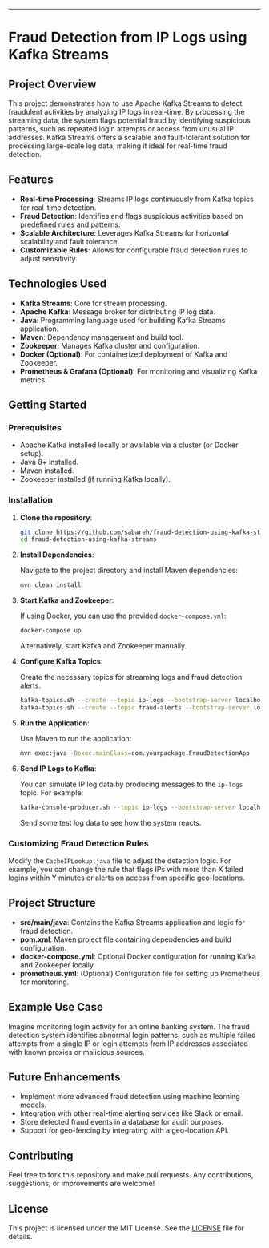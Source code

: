 ------------------------------

# Fraud Detection from IP Logs using Kafka Streams

## Project Overview

This project demonstrates how to use Apache Kafka Streams to detect fraudulent activities by analyzing IP logs in real-time. By processing the streaming data, the system flags potential fraud by identifying suspicious patterns, such as repeated login attempts or access from unusual IP addresses. Kafka Streams offers a scalable and fault-tolerant solution for processing large-scale log data, making it ideal for real-time fraud detection.

## Features

- **Real-time Processing**: Streams IP logs continuously from Kafka topics for real-time detection.
- **Fraud Detection**: Identifies and flags suspicious activities based on predefined rules and patterns.
- **Scalable Architecture**: Leverages Kafka Streams for horizontal scalability and fault tolerance.
- **Customizable Rules**: Allows for configurable fraud detection rules to adjust sensitivity.

## Technologies Used

- **Kafka Streams**: Core for stream processing.
- **Apache Kafka**: Message broker for distributing IP log data.
- **Java**: Programming language used for building Kafka Streams application.
- **Maven**: Dependency management and build tool.
- **Zookeeper**: Manages Kafka cluster and configuration.
- **Docker (Optional)**: For containerized deployment of Kafka and Zookeeper.
- **Prometheus & Grafana (Optional)**: For monitoring and visualizing Kafka metrics.

## Getting Started

### Prerequisites

- Apache Kafka installed locally or available via a cluster (or Docker setup).
- Java 8+ installed.
- Maven installed.
- Zookeeper installed (if running Kafka locally).

### Installation

1. **Clone the repository**:

   ```bash
   git clone https://github.com/sabareh/fraud-detection-using-kafka-streams.git
   cd fraud-detection-using-kafka-streams
   ```

2. **Install Dependencies**:

   Navigate to the project directory and install Maven dependencies:

   ```bash
   mvn clean install
   ```

3. **Start Kafka and Zookeeper**:
   
   If using Docker, you can use the provided `docker-compose.yml`:

   ```bash
   docker-compose up
   ```

   Alternatively, start Kafka and Zookeeper manually.

4. **Configure Kafka Topics**:

   Create the necessary topics for streaming logs and fraud detection alerts.

   ```bash
   kafka-topics.sh --create --topic ip-logs --bootstrap-server localhost:9092 --partitions 3 --replication-factor 1
   kafka-topics.sh --create --topic fraud-alerts --bootstrap-server localhost:9092 --partitions 3 --replication-factor 1
   ```

5. **Run the Application**:

   Use Maven to run the application:

   ```bash
   mvn exec:java -Dexec.mainClass=com.yourpackage.FraudDetectionApp
   ```

6. **Send IP Logs to Kafka**:

   You can simulate IP log data by producing messages to the `ip-logs` topic. For example:

   ```bash
   kafka-console-producer.sh --topic ip-logs --bootstrap-server localhost:9092
   ```

   Send some test log data to see how the system reacts.

### Customizing Fraud Detection Rules

Modify the `CacheIPLookup.java` file to adjust the detection logic. For example, you can change the rule that flags IPs with more than X failed logins within Y minutes or alerts on access from specific geo-locations.

## Project Structure

- **src/main/java**: Contains the Kafka Streams application and logic for fraud detection.
- **pom.xml**: Maven project file containing dependencies and build configuration.
- **docker-compose.yml**: Optional Docker configuration for running Kafka and Zookeeper locally.
- **prometheus.yml**: (Optional) Configuration file for setting up Prometheus for monitoring.

## Example Use Case

Imagine monitoring login activity for an online banking system. The fraud detection system identifies abnormal login patterns, such as multiple failed attempts from a single IP or login attempts from IP addresses associated with known proxies or malicious sources.

## Future Enhancements

- Implement more advanced fraud detection using machine learning models.
- Integration with other real-time alerting services like Slack or email.
- Store detected fraud events in a database for audit purposes.
- Support for geo-fencing by integrating with a geo-location API.

## Contributing

Feel free to fork this repository and make pull requests. Any contributions, suggestions, or improvements are welcome!

## License

This project is licensed under the MIT License. See the [LICENSE](LICENSE) file for details.
